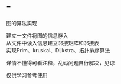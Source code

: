 # -
图的算法实现

建立一文件将图的信息存入  
从文件中读入信息建立邻接矩阵和邻接表    
实现Prim、kruskal、Dijkstra、拓扑排序算法

详情不懂得可看注释，乱码问题自行解决，见谅  

仅供学习参考使用
